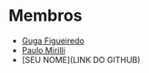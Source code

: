 # Membros
* [Guga Figueiredo](https://github.com/gugabfigueiredo)
* [Paulo Mirilli](https://github.com/NanComSustagen)
* [SEU NOME](LINK DO GITHUB)
